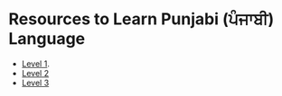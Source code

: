 # Resources to Learn Punjabi (ਪੰਜਾਬੀ) Language


 
 - [Level 1](https://amardeep0.github.io/learnPunjabi/Level-1_Punjabi%20Alphabets/).
 - [Level 2](https://amardeep0.github.io/learnPunjabi/Level-2_Matra/)
 - [Level 3](https://amardeep0.github.io/learnPunjabi/Level-3_Matra/)
 








 
 


